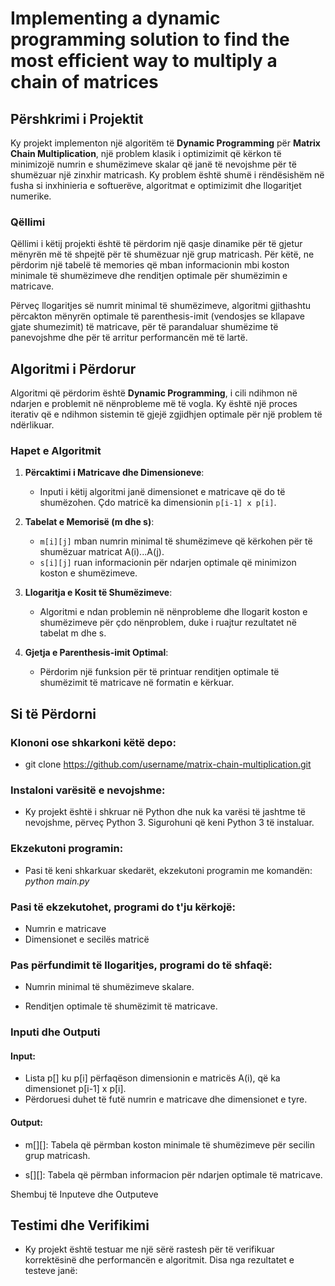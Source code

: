 # Implementing a dynamic programming solution to find the most efficient way to multiply a chain of matrices

## Përshkrimi i Projektit

Ky projekt implementon një algoritëm të **Dynamic Programming** për **Matrix Chain Multiplication**, një problem klasik i optimizimit që kërkon të minimizojë numrin e shumëzimeve skalar që janë të nevojshme për të shumëzuar një zinxhir matricash. Ky problem është shumë i rëndësishëm në fusha si inxhinieria e softuerëve, algoritmat e optimizimit dhe llogaritjet numerike.

### Qëllimi

Qëllimi i këtij projekti është të përdorim një qasje dinamike për të gjetur mënyrën më të shpejtë për të shumëzuar një grup matricash. Për këtë, ne përdorim një tabelë të memories që mban informacionin mbi koston minimale të shumëzimeve dhe renditjen optimale për shumëzimin e matricave.

Përveç llogaritjes së numrit minimal të shumëzimeve, algoritmi gjithashtu përcakton mënyrën optimale të parenthesis-imit (vendosjes se kllapave gjate shumezimit) të matricave, për të parandaluar shumëzime të panevojshme dhe për të arritur performancën më të lartë.

## Algoritmi i Përdorur

Algoritmi që përdorim është **Dynamic Programming**, i cili ndihmon në ndarjen e problemit në nënprobleme më të vogla. Ky është një proces iterativ që e ndihmon sistemin të gjejë zgjidhjen optimale për një problem të ndërlikuar.

### Hapet e Algoritmit

1. **Përcaktimi i Matricave dhe Dimensioneve**: 
   - Inputi i këtij algoritmi janë dimensionet e matricave që do të shumëzohen. Çdo matricë ka dimensionin `p[i-1] x p[i]`.

2. **Tabelat e Memorisë (m dhe s)**:
   - `m[i][j]` mban numrin minimal të shumëzimeve që kërkohen për të shumëzuar matricat A(i)...A(j).
   - `s[i][j]` ruan informacionin për ndarjen optimale që minimizon koston e shumëzimeve.

3. **Llogaritja e Kosit të Shumëzimeve**:
   - Algoritmi e ndan problemin në nënprobleme dhe llogarit koston e shumëzimeve për çdo nënproblem, duke i ruajtur rezultatet në tabelat m dhe s.

4. **Gjetja e Parenthesis-imit Optimal**:
   - Përdorim një funksion për të printuar renditjen optimale të shumëzimit të matricave në formatin e kërkuar.

## Si të Përdorni
### Klononi ose shkarkoni këtë depo:

- git clone https://github.com/username/matrix-chain-multiplication.git

### Instaloni varësitë e nevojshme:

- Ky projekt është i shkruar në Python dhe nuk ka varësi të jashtme të nevojshme, përveç Python 3. Sigurohuni që keni Python 3 të instaluar.

### Ekzekutoni programin:

- Pasi të keni shkarkuar skedarët, ekzekutoni programin me komandën:
  _python main.py_

  
### Pasi të ekzekutohet, programi do t'ju kërkojë:
- Numrin e matricave
- Dimensionet e secilës matricë

### Pas përfundimit të llogaritjes, programi do të shfaqë:

- Numrin minimal të shumëzimeve skalare.

- Renditjen optimale të shumëzimit të matricave.

### Inputi dhe Outputi
#### Input:

- Lista p[] ku p[i] përfaqëson dimensionin e matricës A(i), që ka dimensionet p[i-1] x p[i].
- Përdoruesi duhet të futë numrin e matricave dhe dimensionet e tyre.

#### Output:

- m[][]: Tabela që përmban koston minimale të shumëzimeve për secilin grup matricash.

- s[][]: Tabela që përmban informacion për ndarjen optimale të matricave.

Shembuj të Inputeve dhe Outputeve

## Testimi dhe Verifikimi
- Ky projekt është testuar me një sërë rastesh për të verifikuar korrektësinë dhe performancën e algoritmit. Disa nga rezultatet e testeve janë:
